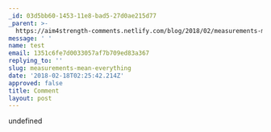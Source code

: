 ```yaml
---
_id: 03d5bb60-1453-11e8-bad5-27d0ae215d77
_parent: >-
  https://aim4strength-comments.netlify.com/blog/2018/02/measurements-mean-everything/
message: ' '
name: test
email: 1351c6fe7d0033057af7b709ed83a367
replying_to: ''
slug: measurements-mean-everything
date: '2018-02-18T02:25:42.214Z'
approved: false
title: Comment
layout: post
---
```

undefined
